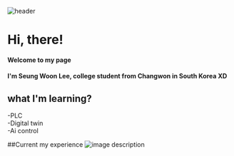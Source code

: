 ![header](https://capsule-render.vercel.app/api?type=slice&color=auto&height=300&section=header&text=Lee%20SeungWoon&fontSize=90)
# Hi, there!
#### Welcome to my page  
#### I'm Seung Woon Lee, college student from Changwon in South Korea XD
  
  
##  what I'm learning?
-PLC  
-Digital twin  
-Ai control

##Current my experience
![image description](http://kldp.org/files/vi-vim-cheat-sheet-ko.png)
